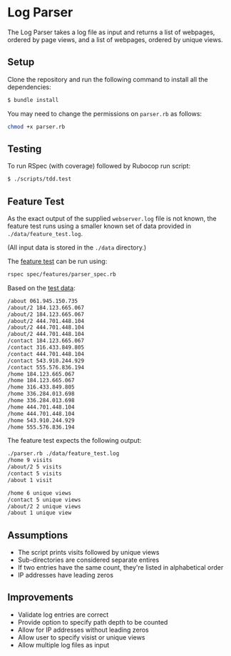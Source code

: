 # Log Parser

The Log Parser takes a log file as input and returns a list of webpages, ordered by page views, and a list of webpages, ordered by unique views.

## Setup

Clone the repository and run the following command to install all the dependencies:

```bash
$ bundle install  
```

You may need to change the permissions on `parser.rb` as follows:
```bash
chmod +x parser.rb
```

## Testing

To run RSpec (with coverage) followed by Rubocop run script:  

```bash
$ ./scripts/tdd.test
```

## Feature Test

As the exact output of the supplied `webserver.log` file is not known, the feature test runs using a smaller known set of data provided in `./data/feature_test.log`.

(All input data is stored in the `./data` directory.)

The [feature test](./spec/features/parser_spec.rb) can be run using:
```bash
rspec spec/features/parser_spec.rb
```
Based on the [test data](./data/feature_test.log):

```bash
/about 061.945.150.735
/about/2 184.123.665.067
/about/2 184.123.665.067
/about/2 444.701.448.104
/about/2 444.701.448.104
/about/2 444.701.448.104
/contact 184.123.665.067
/contact 316.433.849.805
/contact 444.701.448.104
/contact 543.910.244.929
/contact 555.576.836.194
/home 184.123.665.067
/home 184.123.665.067
/home 316.433.849.805
/home 336.284.013.698
/home 336.284.013.698
/home 444.701.448.104
/home 444.701.448.104
/home 543.910.244.929
/home 555.576.836.194
```

 The feature test expects the following output:

```bash
./parser.rb ./data/feature_test.log
/home 9 visits
/about/2 5 visits
/contact 5 visits
/about 1 visit

/home 6 unique views
/contact 5 unique views
/about/2 2 unique views
/about 1 unique view
```

## Assumptions

- The script prints visits followed by unique views
- Sub-directories are considered separate entires
- If two entries have the same count, they're listed in alphabetical order  
- IP addresses have leading zeros

## Improvements

- Validate log entries are correct
- Provide option to specify path depth to be counted
- Allow for IP addresses without leading zeros
- Allow user to specify visist or unique views
- Allow multiple log files as input

